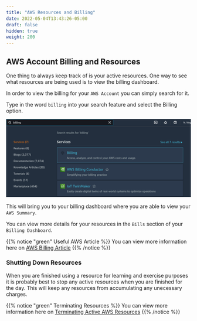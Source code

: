 ```yaml
---
title: "AWS Resources and Billing"
date: 2022-05-04T13:43:26-05:00
draft: false
hidden: true
weight: 200
---
```


## AWS Account Billing and Resources

One thing to always keep track of is your active resources. One way to see what resources are being used is to view the billing dashboard.

In order to view the billing for your `AWS Account` you can simply search for it.

Type in the word `billing` into your search feature and select the Billing option.

![Search for Billing](pictures/billing-search.png?classes=border)

This will bring you to your billing dashboard where you are able to view your `AWS Summary`.

You can view more details for your resources in the `Bills` section of your `Billing Dashboard`. 

{{% notice "green" Useful AWS Article %}}
You can view more information here on [AWS Billing Article](https://aws.amazon.com/premiumsupport/knowledge-center/check-for-active-resources/)
{{% /notice %}}

### Shutting Down Resources

When you are finished using a resource for learning and exercise purposes it is probably best to stop any active resources when you are finished for the day. This will keep any resources from accumulating any unecessary charges.

{{% notice "green" Terminating Resources %}}
You can view more information here on [Terminating Active AWS Resources](https://aws.amazon.com/premiumsupport/knowledge-center/terminate-resources-account-closure/)
{{% /notice %}}
